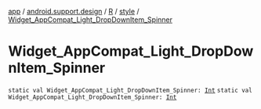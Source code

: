 [app](../../../index.md) / [android.support.design](../../index.md) / [R](../index.md) / [style](index.md) / [Widget_AppCompat_Light_DropDownItem_Spinner](.)

# Widget_AppCompat_Light_DropDownItem_Spinner

`static val Widget_AppCompat_Light_DropDownItem_Spinner: `[`Int`](https://kotlinlang.org/api/latest/jvm/stdlib/kotlin/-int/index.html)
`static val Widget_AppCompat_Light_DropDownItem_Spinner: `[`Int`](https://kotlinlang.org/api/latest/jvm/stdlib/kotlin/-int/index.html)